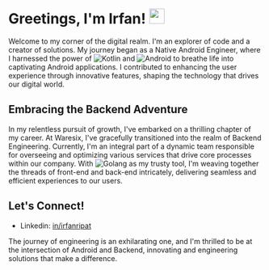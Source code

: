 # Greetings, I'm Irfan! <img src="https://raw.githubusercontent.com/MartinHeinz/MartinHeinz/master/wave.gif" width="30px">

Welcome to my corner of the digital realm. I'm an explorer of code and a creator of solutions. My journey began as a Native Android Engineer, where I harnessed the power of ![Kotlin](https://img.shields.io/badge/-Kotlin-0095D5?logo=kotlin&logoColor=white) and ![Android](https://img.shields.io/badge/-Android-3DDC84?logo=android&logoColor=white) to breathe life into captivating Android applications. I contributed to enhancing the user experience through innovative features, shaping the technology that drives our digital world.

## Embracing the Backend Adventure

In my relentless pursuit of growth, I've embarked on a thrilling chapter of my career. At Waresix, I've gracefully transitioned into the realm of Backend Engineering. Currently, I'm an integral part of a dynamic team responsible for overseeing and optimizing various services that drive core processes within our company. With ![Golang](https://img.shields.io/badge/-Golang-00ADD8?logo=go&logoColor=white) as my trusty tool, I'm weaving together the threads of front-end and back-end intricately, delivering seamless and efficient experiences to our users.

## Let's Connect!

- Linkedin: [in/irfanripat](https://linkedin.com/in/irfanripat)

The journey of engineering is an exhilarating one, and I'm thrilled to be at the intersection of Android and Backend, innovating and engineering solutions that make a difference.
